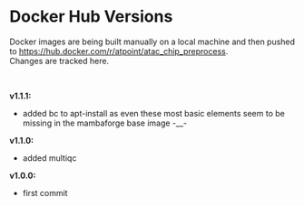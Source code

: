 # Docker Hub Versions

Docker images are being built manually on a local machine and then pushed to https://hub.docker.com/r/atpoint/atac_chip_preprocess.  
Changes are tracked here.  

<br>

**v1.1.1:**  
- added bc to apt-install as even these most basic elements seem to be missing in the mambaforge base image -__-  

**v1.1.0:**  
- added multiqc

**v1.0.0:**  
- first commit
